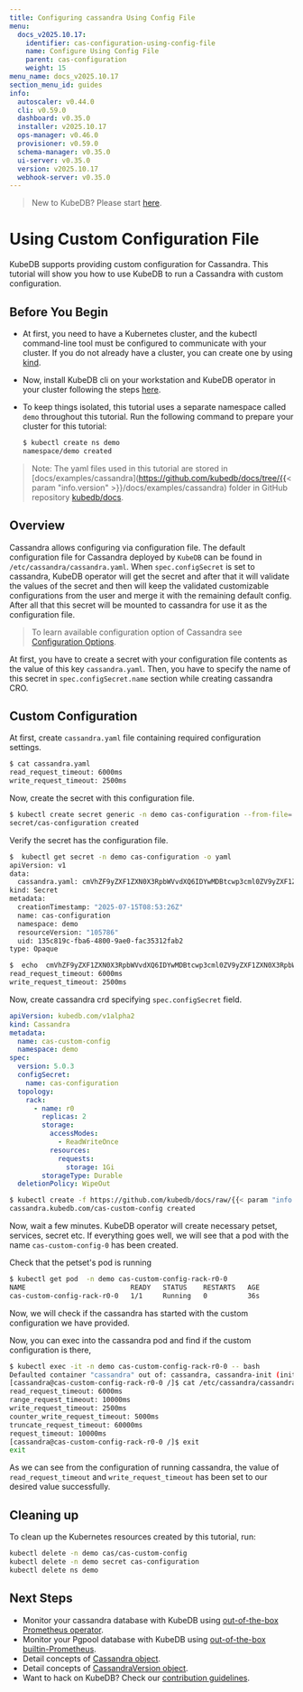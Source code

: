 ```yaml
---
title: Configuring cassandra Using Config File
menu:
  docs_v2025.10.17:
    identifier: cas-configuration-using-config-file
    name: Configure Using Config File
    parent: cas-configuration
    weight: 15
menu_name: docs_v2025.10.17
section_menu_id: guides
info:
  autoscaler: v0.44.0
  cli: v0.59.0
  dashboard: v0.35.0
  installer: v2025.10.17
  ops-manager: v0.46.0
  provisioner: v0.59.0
  schema-manager: v0.35.0
  ui-server: v0.35.0
  version: v2025.10.17
  webhook-server: v0.35.0
---
```


> New to KubeDB? Please start [here](/docs/v2025.10.17/README).

# Using Custom Configuration File

KubeDB supports providing custom configuration for Cassandra. This tutorial will show you how to use KubeDB to run a Cassandra with custom configuration.

## Before You Begin

- At first, you need to have a Kubernetes cluster, and the kubectl command-line tool must be configured to communicate with your cluster. If you do not already have a cluster, you can create one by using [kind](https://kind.sigs.k8s.io/docs/user/quick-start/).

- Now, install KubeDB cli on your workstation and KubeDB operator in your cluster following the steps [here](/docs/v2025.10.17/setup/README).

- To keep things isolated, this tutorial uses a separate namespace called `demo` throughout this tutorial. Run the following command to prepare your cluster for this tutorial:

  ```bash
  $ kubectl create ns demo
  namespace/demo created
  ```

> Note: The yaml files used in this tutorial are stored in [docs/examples/cassandra](https://github.com/kubedb/docs/tree/{{< param "info.version" >}}/docs/examples/cassandra) folder in GitHub repository [kubedb/docs](https://github.com/kubedb/docs).

## Overview

Cassandra allows configuring via configuration file. The default configuration file for Cassandra deployed by `KubeDB` can be found in `/etc/cassandra/cassandra.yaml`. When `spec.configSecret` is set to cassandra, KubeDB operator will get the secret and after that it will validate the values of the secret and then will keep the validated customizable configurations from the user and merge it with the remaining default config. After all that this secret will be mounted to cassandra for use it as the configuration file.

> To learn available configuration option of Cassandra see [Configuration Options](https://cassandra.apache.org/doc/4.0/cassandra/getting_started/configuring.html).

At first, you have to create a secret with your configuration file contents as the value of this key `cassandra.yaml`. Then, you have to specify the name of this secret in `spec.configSecret.name` section while creating cassandra CRO.

## Custom Configuration

At first, create `cassandra.yaml` file containing required configuration settings.

```bash
$ cat cassandra.yaml
read_request_timeout: 6000ms
write_request_timeout: 2500ms
```

Now, create the secret with this configuration file.

```bash
$ kubectl create secret generic -n demo cas-configuration --from-file=./cassandra.yaml
secret/cas-configuration created
```

Verify the secret has the configuration file.

```bash
$  kubectl get secret -n demo cas-configuration -o yaml
apiVersion: v1
data:
  cassandra.yaml: cmVhZF9yZXF1ZXN0X3RpbWVvdXQ6IDYwMDBtcwp3cml0ZV9yZXF1ZXN0X3RpbWVvdXQ6IDI1MDBtcwo=
kind: Secret
metadata:
  creationTimestamp: "2025-07-15T08:53:26Z"
  name: cas-configuration
  namespace: demo
  resourceVersion: "105786"
  uid: 135c819c-fba6-4800-9ae0-fac35312fab2
type: Opaque

$  echo  cmVhZF9yZXF1ZXN0X3RpbWVvdXQ6IDYwMDBtcwp3cml0ZV9yZXF1ZXN0X3RpbWVvdXQ6IDI1MDBtcwo= | base64 -d
read_request_timeout: 6000ms
write_request_timeout: 2500ms
```

Now, create cassandra crd specifying `spec.configSecret` field.

```yaml
apiVersion: kubedb.com/v1alpha2
kind: Cassandra
metadata:
  name: cas-custom-config
  namespace: demo
spec:
  version: 5.0.3
  configSecret:
    name: cas-configuration
  topology:
    rack:
      - name: r0
        replicas: 2
        storage:
          accessModes:
            - ReadWriteOnce
          resources:
            requests:
              storage: 1Gi
        storageType: Durable
  deletionPolicy: WipeOut

```

```bash
$ kubectl create -f https://github.com/kubedb/docs/raw/{{< param "info.version" >}}/docs/examples/cassandra/configuration/cassandra-config-file.yaml
cassandra.kubedb.com/cas-custom-config created
```

Now, wait a few minutes. KubeDB operator will create necessary petset, services, secret etc. If everything goes well, we will see that a pod with the name `cas-custom-config-0` has been created.

Check that the petset's pod is running

```bash
$ kubectl get pod  -n demo cas-custom-config-rack-r0-0 
NAME                          READY   STATUS    RESTARTS   AGE
cas-custom-config-rack-r0-0   1/1     Running   0          36s
```

Now, we will check if the cassandra has started with the custom configuration we have provided.

Now, you can exec into the cassandra pod and find if the custom configuration is there,

```bash
$ kubectl exec -it -n demo cas-custom-config-rack-r0-0 -- bash
Defaulted container "cassandra" out of: cassandra, cassandra-init (init), medusa-init (init)
[cassandra@cas-custom-config-rack-r0-0 /]$ cat /etc/cassandra/cassandra.yaml | grep request_timeout
read_request_timeout: 6000ms
range_request_timeout: 10000ms
write_request_timeout: 2500ms
counter_write_request_timeout: 5000ms
truncate_request_timeout: 60000ms
request_timeout: 10000ms
[cassandra@cas-custom-config-rack-r0-0 /]$ exit
exit
```

As we can see from the configuration of running cassandra, the value of `read_request_timeout` and `write_request_timeout` has been set to our desired value successfully.

## Cleaning up

To clean up the Kubernetes resources created by this tutorial, run:

```bash
kubectl delete -n demo cas/cas-custom-config
kubectl delete -n demo secret cas-configuration
kubectl delete ns demo
```

## Next Steps

- Monitor your cassandra database with KubeDB using [out-of-the-box Prometheus operator](/docs/v2025.10.17/guides/cassandra/monitoring/using-prometheus-operator).
- Monitor your Pgpool database with KubeDB using [out-of-the-box builtin-Prometheus](/docs/v2025.10.17/guides/cassandra/monitoring/using-builtin-prometheus).
- Detail concepts of [Cassandra object](/docs/v2025.10.17/guides/cassandra/concepts/cassandra).
- Detail concepts of [CassandraVersion object](/docs/v2025.10.17/guides/cassandra/concepts/cassandraversion).
- Want to hack on KubeDB? Check our [contribution guidelines](/docs/v2025.10.17/CONTRIBUTING).
